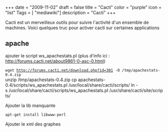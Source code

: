 +++
date = "2009-11-02"
draft = false
title = "Cacti"
color = "purple"
icon = "list"
Tags = [ "mediawiki"]
description = "Cacti"
+++

Cacti est un merveilleux outils pour suivre l'activité d'un ensemble de
machines. Voici quelques truc pour activer cacti sur certaines
applications

apache
------

ajouter le script ws\_apachestats.pl (plus d'info ici :
<http://forums.cacti.net/about9861-0-asc-0.html>)

`wget `[`http://forums.cacti.net/download.php?id=301`](http://forums.cacti.net/download.php?id=301)` -O /tmp/apachestats-0.4.zip`\
    unzip /tmp/apachestats-0.4.zip
    cp apachestats-0.4/scripts/ws_apachestats.pl /usr/local/share/cacti/scripts/
    ln -s /usr/local/share/cacti/scripts/ws_apachestats.pl /usr/share/cacti/site/scripts/

Ajouter la lib manquante

    apt-get install libwww-perl

Ajouter le xml des graphes
